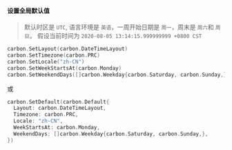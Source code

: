 #### 设置全局默认值
> 默认时区是 `UTC`, 语言环境是 `英语`，一周开始日期是 `周一`，周末是 `周六`和 `周日`。
> 假设当前时间为 `2020-08-05 13:14:15.999999999 +0800 CST`

```go
carbon.SetLayout(carbon.DateTimeLayout)
carbon.SetTimezone(carbon.PRC)
carbon.SetLocale("zh-CN")
carbon.SetWeekStartsAt(carbon.Monday)
carbon.SetWeekendDays([]carbon.Weekday{carbon.Saturday, carbon.Sunday,})
```
或
```go
carbon.SetDefault(carbon.Default{
  Layout: carbon.DateTimeLayout,
  Timezone: carbon.PRC,
  Locale: "zh-CN",
  WeekStartsAt: carbon.Monday,
  WeekendDays: []carbon.Weekday{carbon.Saturday, carbon.Sunday,},
})
```